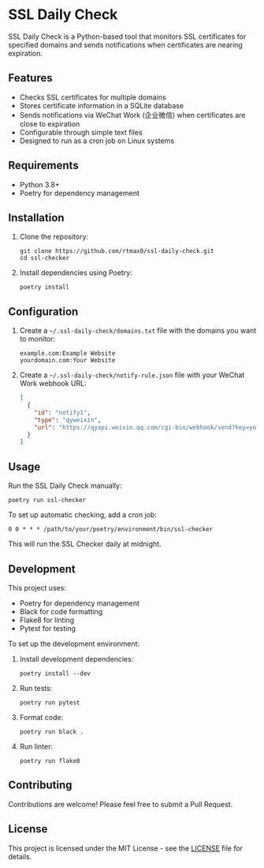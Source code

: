 # SSL Daily Check

SSL Daily Check is a Python-based tool that monitors SSL certificates for specified domains and sends notifications when certificates are nearing expiration.

## Features

- Checks SSL certificates for multiple domains
- Stores certificate information in a SQLite database
- Sends notifications via WeChat Work (企业微信) when certificates are close to expiration
- Configurable through simple text files
- Designed to run as a cron job on Linux systems

## Requirements

- Python 3.8+
- Poetry for dependency management

## Installation

1. Clone the repository:
   ```
   git clone https://github.com/rtmax0/ssl-daily-check.git
   cd ssl-checker
   ```

2. Install dependencies using Poetry:
   ```
   poetry install
   ```

## Configuration

1. Create a `~/.ssl-daily-check/domains.txt` file with the domains you want to monitor:
   ```
   example.com:Example Website
   yourdomain.com:Your Website
   ```

2. Create a `~/.ssl-daily-check/notify-rule.json` file with your WeChat Work webhook URL:
   ```json
   [
     {
       "id": "notify1",
       "type": "qyweixin",
       "url": "https://qyapi.weixin.qq.com/cgi-bin/webhook/send?key=your-key-here"
     }
   ]
   ```

## Usage

Run the SSL Daily Check manually:

```
poetry run ssl-checker
```

To set up automatic checking, add a cron job:

```
0 0 * * * /path/to/your/poetry/environment/bin/ssl-checker
```

This will run the SSL Checker daily at midnight.

## Development

This project uses:
- Poetry for dependency management
- Black for code formatting
- Flake8 for linting
- Pytest for testing

To set up the development environment:

1. Install development dependencies:
   ```
   poetry install --dev
   ```

2. Run tests:
   ```
   poetry run pytest
   ```

3. Format code:
   ```
   poetry run black .
   ```

4. Run linter:
   ```
   poetry run flake8
   ```

## Contributing

Contributions are welcome! Please feel free to submit a Pull Request.

## License

This project is licensed under the MIT License - see the [LICENSE](LICENSE) file for details.
